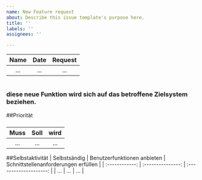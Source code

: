 ```yaml
---
name: New Feature request
about: Describe this issue template's purpose here.
title: ''
labels: ''
assignees: ''

---
```


|     Name      |       Date        |          Request          |
| :------------: | :---------------: | :--------------------: |
| ... | ... | ... |
#
### diese neue Funktion wird sich auf das **betroffene Zielsystem** beziehen. 
##Priorität
### 
|     Muss    |       Soll        |          wird     |
| :------------: | :---------------: | :--------------------: |
| ... | ... | ... |
##Selbstaktivität
|     Selbstsändig   |      Benutzerfunktionen anbieten        |    Schnittstellenanforderungen erfüllen           |
| :------------: | :---------------: | :--------------------: |
| ... | ... | ... |
